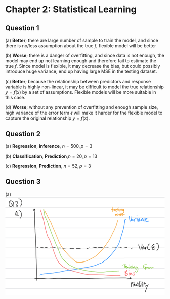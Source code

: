# Chapter 2: Statistical Learning

## Question 1

(a) **Better**; there are large number of sample to train the model, and since there is no/less assumption about the true $f$, flexible model will be better

(b) **Worse**; there is a danger of overfitting, and since data is not enough, the model may end up not learning enough and therefore fail to estimate the true $f$. Since model is flexible, it may decrease the bias, but could possibly introduce huge variance, end up having large MSE in the testing dataset.

(c) **Better**; because the relationship between predictors and response variable is highly non-linear, it may be difficult to model the true relationship $y = f(x)$ by a set of assumptions. Flexible models will be more suitable in this case.

(d) **Worse**; without any prevention of overfitting and enough sample size, high variance of the error term $\epsilon$ will make it harder for the flexible model to capture the original relationship $y = f(x)$.

## Question 2

(a) **Regression**, **inference**, $n=500, p=3$

(b) **Classification**, **Prediction**,$n=20, p=13$

(c) **Regression**, **Prediction**, $n=52, p=3$

## Question 3
(a) ![Question 3, a](/Chapter%202%20-%20Statistical%20Learning/images/Q3.jpeg)